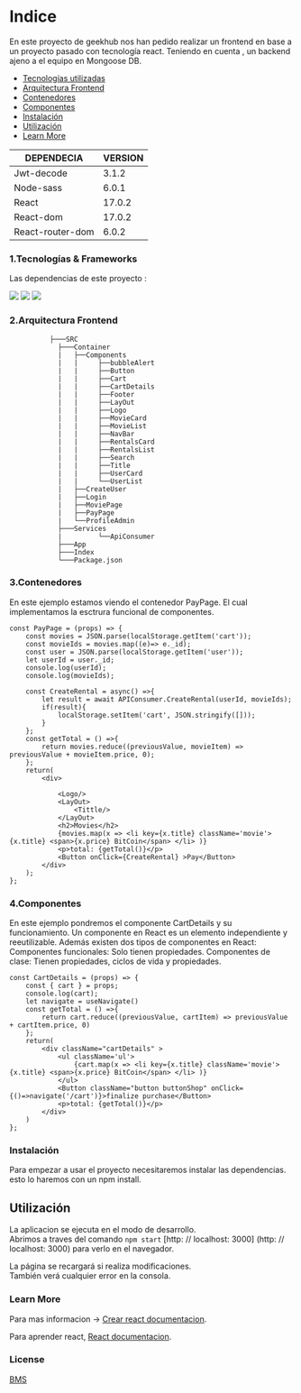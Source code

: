 # Indice

En este proyecto de geekhub nos han pedido realizar un frontend en base a un proyecto pasado con tecnología react.
Teniendo en cuenta , un backend ajeno a el equipo en Mongoose DB.

- [Tecnologías utilizadas](#1.Tecnologías-&-Frameworks)
- [Arquitectura Frontend](#2.Arquitectura-Frontend)
- [Contenedores](#3.Contenedores)
- [Componentes](#4.Componentes)
- [Instalación](#5.Instalación)
- [Utilización](#6.Utilización)
- [Learn More](#Learn-More)


| DEPENDECIA       | VERSION |
| -----------------|---------|
| Jwt-decode       | 3.1.2   |
| Node-sass        | 6.0.1   |
| React            | 17.0.2  |
| React-dom        | 17.0.2  |
| React-router-dom | 6.0.2   |


### 1.Tecnologías & Frameworks

Las dependencias de este proyecto :


![](https://imagizer.imageshack.com/v2/64x64q90/924/agCMk6.png)
![](https://imagizer.imageshack.com/v2/64x21q90/923/kHm8gf.png)
![](https://imagizer.imageshack.com/v2/64x64q90/922/mZxBj9.png)


### 2.Arquitectura Frontend

```
          ├───SRC
            ├───Container
            |   ├──Components
            |   |     ├──bubbleAlert
            |   |     ├──Button
            |   |     ├──Cart
            |   |     ├──CartDetails
            |   |     ├──Footer
            |   |     ├──LayOut
            |   |     ├──Logo
            |   |     ├──MovieCard
            |   |     ├──MovieList
            |   |     ├──NavBar
            |   |     ├──RentalsCard
            |   |     ├──RentalsList
            |   |     ├──Search
            |   |     ├──Title
            |   |     ├──UserCard
            |   |     └──UserList
            |   ├──CreateUser
            |   ├──Login
            |   ├──MoviePage
            |   ├──PayPage
            |   └──ProfileAdmin
            ├───Services
            |         └──ApiConsumer
            ├───App
            ├───Index
            └───Package.json
```

### 3.Contenedores
En este ejemplo estamos viendo el contenedor PayPage.
El cual implementamos la esctrura funcional de componentes.


```
const PayPage = (props) => {
    const movies = JSON.parse(localStorage.getItem('cart'));
    const movieIds = movies.map((e)=> e._id);
    const user = JSON.parse(localStorage.getItem('user'));
    let userId = user._id;
    console.log(userId);
    console.log(movieIds);

    const CreateRental = async() =>{
        let result = await APIConsumer.CreateRental(userId, movieIds);
        if(result){
            localStorage.setItem('cart', JSON.stringify([]));
        }
    };
    const getTotal = () =>{
        return movies.reduce((previousValue, movieItem) => previousValue + movieItem.price, 0);
    };
    return(
        <div>
            
            <Logo/>
            <LayOut>
                <Tittle/>
            </LayOut>
            <h2>Movies</h2>
            {movies.map(x => <li key={x.title} className='movie'> {x.title} <span>{x.price} BitCoin</span> </li> )}
            <p>total: {getTotal()}</p>
            <Button onClick={CreateRental} >Pay</Button>
        </div>
    );
};
```
### 4.Componentes
En este ejemplo pondremos el componente CartDetails y su funcionamiento.
Un componente en React es un elemento independiente y reeutilizable. Además existen dos tipos de componentes en React: Componentes funcionales: Solo tienen propiedades. Componentes de clase: Tienen propiedades, ciclos de vida y propiedades.

```
const CartDetails = (props) => {
    const { cart } = props; 
    console.log(cart);
    let navigate = useNavigate()
    const getTotal = () =>{
        return cart.reduce((previousValue, cartItem) => previousValue + cartItem.price, 0)
    };
    return(
        <div className="cartDetails" >
            <ul className='ul'>
                {cart.map(x => <li key={x.title} className='movie'> {x.title} <span>{x.price} BitCoin</span> </li> )}
            </ul>
            <Button className="button buttonShop" onClick={()=>navigate('/cart')}>finalize purchase</Button>
            <p>total: {getTotal()}</p>
        </div>
    )
};
```
### Instalación
Para empezar a usar el proyecto necesitaremos  instalar las dependencias.
esto lo haremos con un npm install.

## Utilización
La aplicacion se ejecuta en el modo de desarrollo. \
Abrimos a traves del comando `npm start` [http: // localhost: 3000] (http: // localhost: 3000) para verlo en el navegador.

La página se recargará si realiza modificaciones. \
También verá cualquier error en la consola.

### Learn More

Para mas informacion -> [Crear react documentacion](https://facebook.github.io/create-react-app/docs/getting-started).

Para aprender react,  [React documentacion](https://reactjs.org/).
### License
[BMS](BMS)


